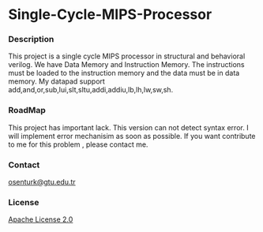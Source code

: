 # Single-Cycle-MIPS-Processor

### Description
This project is a single cycle MIPS processor in structural and behavioral verilog.
We have Data Memory and Instruction Memory. The instructions must be loaded to the instruction memory and the data must be in data memory.
My datapad support add,and,or,sub,lui,slt,sltu,addi,addiu,lb,lh,lw,sw,sh.

### RoadMap
  This project has important lack. This version can not detect syntax error. I will implement error mechanisim as soon as possible.
  If you want contribute to me for this problem , please contact me.
  
### Contact
osenturk@gtu.edu.tr

### License
[Apache License 2.0](https://choosealicense.com/licenses/apache-2.0/)


